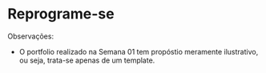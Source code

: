 # Reprograme-se

Observações:
 * O portfolio realizado na Semana 01 tem propóstio meramente ilustrativo, ou seja, trata-se apenas de um template.
